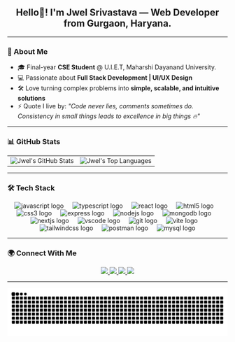 <br clear="both">

<h2 align="center">Hello👋! I'm Jwel Srivastava — Web Developer from Gurgaon, Haryana.</h2>

---

### 🚀 About Me
- 🎓 Final-year **CSE Student** @ U.I.E.T, Maharshi Dayanand University.
- 💻 Passionate about **Full Stack Development | UI/UX Design**  
- 🛠️ Love turning complex problems into **simple, scalable, and intuitive solutions**  
- ⚡ Quote I live by: *"Code never lies, comments sometimes do. Consistency in small things leads to excellence in big things 🔥"*  

---

### 📊 GitHub Stats
<div align="center">
  <table border="0" cellpadding="0" cellspacing="0">
    <tr>
      <td>
        <img src="https://github-readme-stats.vercel.app/api?username=JwelSrivastava&show_icons=true&theme=dracula&include_all_commits=true&cache_seconds=86400" alt="Jwel's GitHub Stats" />
      </td>
      <td>
        <img src="https://github-readme-stats.vercel.app/api/top-langs?username=JwelSrivastava&layout=compact&theme=dracula&langs_count=6&cache_seconds=86400" alt="Jwel's Top Languages" />
      </td>
    </tr>
  </table>
</div>

---

### 🛠️ Tech Stack
<div align="center">
  <img src="https://cdn.jsdelivr.net/gh/devicons/devicon/icons/javascript/javascript-original.svg" height="30" alt="javascript logo" />
  <img width="12" />
  <img src="https://cdn.jsdelivr.net/gh/devicons/devicon/icons/typescript/typescript-original.svg" height="30" alt="typescript logo" />
  <img width="12" />
  <img src="https://skillicons.dev/icons?i=react" height="30" alt="react logo" />
  <img width="12" />
  <img src="https://cdn.jsdelivr.net/gh/devicons/devicon/icons/html5/html5-original.svg" height="30" alt="html5 logo" />
  <img width="12" />
  <img src="https://cdn.jsdelivr.net/gh/devicons/devicon/icons/css3/css3-original.svg" height="30" alt="css3 logo" />
  <img width="12" />
  <img src="https://skillicons.dev/icons?i=express" height="30" alt="express logo" />
  <img width="12" />
  <img src="https://skillicons.dev/icons?i=nodejs" height="30" alt="nodejs logo" />
  <img width="12" />
  <img src="https://skillicons.dev/icons?i=mongodb" height="30" alt="mongodb logo" />
  <img width="12" />
  <img src="https://cdn.jsdelivr.net/gh/devicons/devicon/icons/nextjs/nextjs-original.svg" height="30" alt="nextjs logo" />
  <img width="12" />
  <img src="https://cdn.jsdelivr.net/gh/devicons/devicon/icons/vscode/vscode-original.svg" height="30" alt="vscode logo" />
  <img width="12" />
  <img src="https://cdn.jsdelivr.net/gh/devicons/devicon/icons/git/git-original.svg" height="30" alt="git logo" />
  <img width="12" />
  <img src="https://skillicons.dev/icons?i=vite" height="30" alt="vite logo" />
  <img width="12" />
  <img src="https://skillicons.dev/icons?i=tailwind" height="30" alt="tailwindcss logo" />
  <img width="12" />
  <img src="https://skillicons.dev/icons?i=postman" height="30" alt="postman logo" />
  <img width="12" />
  <img src="https://cdn.simpleicons.org/mysql/4479A1" height="30" alt="mysql logo" />
</div>

---

### 🌍 Connect With Me
<div align="center">

  <a href="https://www.instagram.com/jwel_srivastava" target="_blank">
    <img src="https://img.shields.io/static/v1?message=Instagram&logo=instagram&label=&color=E4405F&logoColor=white&style=for-the-badge" height="35" />
  </a>

  <a href="https://discord.com/users/1234567890" target="_blank">
    <img src="https://img.shields.io/static/v1?message=Discord&logo=discord&label=&color=7289DA&logoColor=white&style=for-the-badge" height="35" />
  </a>

  <a href="https://www.linkedin.com/in/jwel-srivastava" target="_blank">
    <img src="https://img.shields.io/static/v1?message=LinkedIn&logo=linkedin&label=&color=0077B5&logoColor=white&style=for-the-badge" height="35" />
  </a>

  <a href="https://twitter.com/jwel_srivastava" target="_blank">
    <img src="https://img.shields.io/static/v1?message=Twitter&logo=twitter&label=&color=1DA1F2&logoColor=white&style=for-the-badge" height="35" />
  </a>

</div>

---

![GitHub Snake Animation](https://github.com/JwelSrivastava/JwelSrivastava/blob/output/snake.svg)
